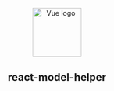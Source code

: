 <p align="center"><a href="https://vuejs.org" target="_blank" rel="noopener noreferrer"><img width="100" src="https://reactjs.org/logo-og.png" alt="Vue logo"></a></p>
<h2 align="center">react-model-helper</h2>
